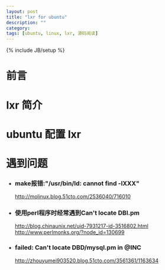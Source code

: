 ```yaml
---
layout: post
title: "lxr for ubuntu"
description: ""
category: 
tags: [ubuntu, linux, lxr, 源码阅读]
---
```

{% include JB/setup %}
# 前言

# lxr 简介

# ubuntu 配置 lxr

# 遇到问题
- ### **make报错:"/usr/bin/ld: cannot find -lXXX"**  
    http://molinux.blog.51cto.com/2536040/716010
- ### **使用perl程序时经常遇到Can't locate DBI.pm**  
    http://blog.chinaunix.net/uid-7931217-id-3516802.html  
    http://www.perlmonks.org/?node_id=130699
- ### **failed: Can't locate DBD/mysql.pm in @INC**  
    http://zhouyumei903520.blog.51cto.com/3561361/1163634
